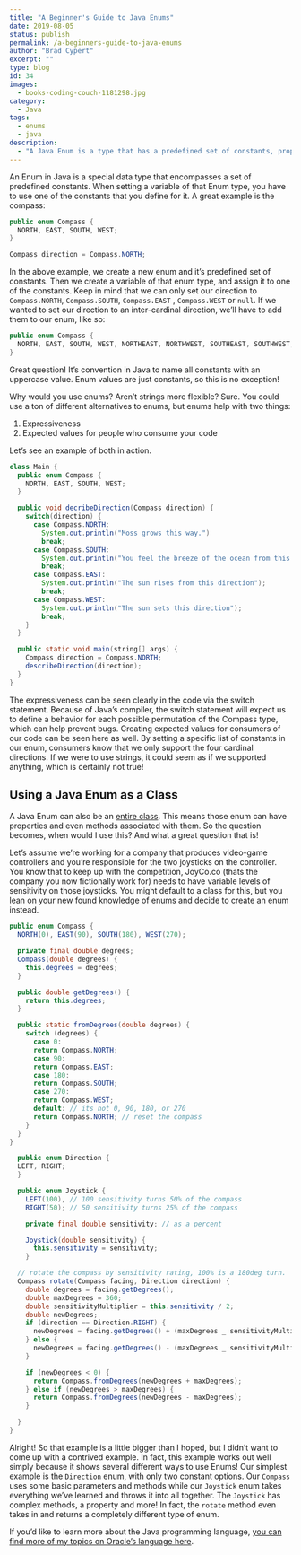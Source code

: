 ```yaml
---
title: "A Beginner's Guide to Java Enums"
date: 2019-08-05
status: publish
permalink: /a-beginners-guide-to-java-enums
author: "Brad Cypert"
excerpt: ""
type: blog
id: 34
images:
  - books-coding-couch-1181298.jpg
category:
  - Java
tags:
  - enums
  - java
description:
  - "A Java Enum is a type that has a predefined set of constants, properties and methods that can be used to write expressive and clean code."
---
```




An Enum in Java is a special data type that encompasses a set of predefined constants. When setting a variable of that Enum type, you have to use one of the constants that you define for it. A great example is the compass:

```java
public enum Compass {
  NORTH, EAST, SOUTH, WEST;
}

Compass direction = Compass.NORTH;
```

In the above example, we create a new enum and it’s predefined set of constants. Then we create a variable of that enum type, and assign it to one of the constants. Keep in mind that we can only set our direction to `Compass.NORTH`, `Compass.SOUTH`, `Compass.EAST` , `Compass.WEST` or `null`. If we wanted to set our direction to an inter-cardinal direction, we’ll have to add them to our enum, like so:

```java
public enum Compass {
  NORTH, EAST, SOUTH, WEST, NORTHEAST, NORTHWEST, SOUTHEAST, SOUTHWEST;
}

```

<HeadsUp title="Why are the values uppercase?">
  Great question! It’s convention in Java to name all constants with an
  uppercase value. Enum values are just constants, so this is no exception!
</HeadsUp>

Why would you use enums? Aren’t strings more flexible? Sure. You could use a ton of different alternatives to enums, but enums help with two things:

1. Expressiveness
2. Expected values for people who consume your code

Let’s see an example of both in action.

```java
class Main {
  public enum Compass {
    NORTH, EAST, SOUTH, WEST;
  }

  public void decribeDirection(Compass direction) {
    switch(direction) {
      case Compass.NORTH:
        System.out.println("Moss grows this way.")
        break;
      case Compass.SOUTH:
        System.out.println("You feel the breeze of the ocean from this direction");
        break;
      case Compass.EAST:
        System.out.println("The sun rises from this direction");
        break;
      case Compass.WEST:
        System.out.println("The sun sets this direction");
        break;
    }
  }

  public static void main(string[] args) {
    Compass direction = Compass.NORTH;
    describeDirection(direction);
  }
}
```

The expressiveness can be seen clearly in the code via the switch statement. Because of Java’s compiler, the switch statement will expect us to define a behavior for each possible permutation of the Compass type, which can help prevent bugs. Creating expected values for consumers of our code can be seen here as well. By setting a specific list of constants in our enum, consumers know that we only support the four cardinal directions. If we were to use strings, it could seem as if we supported anything, which is certainly not true!

## Using a Java Enum as a Class

A Java Enum can also be an [entire class](https://docs.oracle.com/javase/8/docs/api/java/lang/Class.html). This means those enum can have properties and even methods associated with them. So the question becomes, when would I use this? And what a great question that is!

Let’s assume we’re working for a company that produces video-game controllers and you’re responsible for the two joysticks on the controller. You know that to keep up with the competition, JoyCo.co (thats the company you now fictionally work for) needs to have variable levels of sensitivity on those joysticks. You might default to a class for this, but you lean on your new found knowledge of enums and decide to create an enum instead.

```java
public enum Compass {
  NORTH(0), EAST(90), SOUTH(180), WEST(270);

  private final double degrees;
  Compass(double degrees) {
    this.degrees = degrees;
  }

  public double getDegrees() {
    return this.degrees;
  }

  public static fromDegrees(double degrees) {
    switch (degrees) {
      case 0:
      return Compass.NORTH;
      case 90:
      return Compass.EAST;
      case 180:
      return Compass.SOUTH;
      case 270:
      return Compass.WEST;
      default: // its not 0, 90, 180, or 270
      return Compass.NORTH; // reset the compass
    }
  }
}

  public enum Direction {
  LEFT, RIGHT;
  }

  public enum Joystick {
    LEFT(100), // 100 sensitivity turns 50% of the compass
    RIGHT(50); // 50 sensitivity turns 25% of the compass

    private final double sensitivity; // as a percent

    Joystick(double sensitivity) {
      this.sensitivity = sensitivity;
    }

  // rotate the compass by sensitivity rating, 100% is a 180deg turn.
  Compass rotate(Compass facing, Direction direction) {
    double degrees = facing.getDegrees();
    double maxDegrees = 360;
    double sensitivityMultiplier = this.sensitivity / 2;
    double newDegrees;
    if (direction == Direction.RIGHT) {
      newDegrees = facing.getDegrees() + (maxDegrees _ sensitivityMultiplier)
    } else {
      newDegrees = facing.getDegrees() - (maxDegrees _ sensitivityMultiplier)
    }

    if (newDegrees < 0) {
      return Compass.fromDegrees(newDegrees + maxDegrees);
    } else if (newDegrees > maxDegrees) {
      return Compass.fromDegrees(newDegrees - maxDegrees);
    }

  }
}

```

Alright! So that example is a little bigger than I hoped, but I didn’t want to come up with a contrived example. In fact, this example works out well simply because it shows several different ways to use Enums! Our simplest example is the `Direction` enum, with only two constant options. Our `Compass` uses some basic parameters and methods while our `Joystick` enum takes everything we’ve learned and throws it into all together. The `Joystick` has complex methods, a property and more! In fact, the `rotate` method even takes in and returns a completely different type of enum.

If you’d like to learn more about the Java programming language, [you can find more of my topics on Oracle’s language here](/tags/java).
